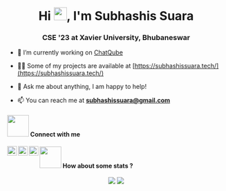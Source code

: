 <h1 align="center">Hi <img src="https://media.giphy.com/media/du3J3cXyzhj75IOgvA/giphy.gif" width="30" height="30"/>, I'm Subhashis Suara</h1>
<h3 align="center">CSE '23 at Xavier University, Bhubaneswar</h3>


- 🔭 I’m currently working on [ChatQube](https://chatqube.subhashissuara.tech/)

- 👨‍💻 Some of my projects are available at [https://subhashissuara.tech/](https://subhashissuara.tech/)

- 💬 Ask me about anything, I am happy to help!

- 📫 You can reach me at **subhashissuara@gmail.com**

#### <img src="https://media.giphy.com/media/VeerK4hE9sjoB8e6OQ/giphy.gif" width="50"> Connect with me

<a href="https://linkedin.com/in/subhashissuara" >
  <img align="left" alt="LinkedIn" width="22px" src="https://cdn.jsdelivr.net/npm/simple-icons@v3/icons/linkedin.svg" />
</a>
<a href="https://github.com/subhashissuara">
  <img align="left" alt="Github" width="22px" src="https://cdn.jsdelivr.net/npm/simple-icons@v3/icons/github.svg" />
</a>
<a href="https://t.me/subhashissuara">
  <img align="left" alt="Telegram" width="22px" src="https://cdn.jsdelivr.net/npm/simple-icons@v3/icons/telegram.svg" />
</a>

#### <img src="https://media.giphy.com/media/VgCDAzcKvsR6OM0uWg/giphy.gif" width="50"> How about some stats ?

<p align = "center">
  <img src = "https://github-readme-stats.vercel.app/api?username=subhashissuara&show_icons=true&theme=algolia&line_height=27">
  <img src = "https://github-readme-stats.vercel.app/api/top-langs/?username=subhashissuara&theme=algolia&hide=css,html">
</p>


